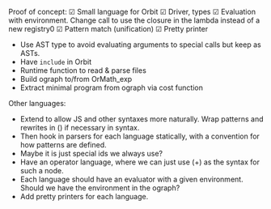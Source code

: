 Proof of concept:
☑ Small language for Orbit
☑ Driver, types
☑ Evaluation with environment. Change call to use the closure in the lambda instead of a new registry0
☑ Pattern match (unification)
☑ Pretty printer
- Use AST type to avoid evaluating arguments to special calls but keep as ASTs.
- Have `include` in Orbit
- Runtime function to read & parse files
- Build ograph to/from OrMath_exp
- Extract minimal program from ograph via cost function

Other languages:
- Extend to allow JS and other syntaxes more naturally. Wrap patterns and rewrites in () if necessary in syntax.
- Then hook in parsers for each language statically, with a convention for how patterns are defined.
- Maybe it is just special ids we always use?
- Have an operator language, where we can just use (+) as the syntax for such a node.
- Each language should have an evaluator with a given environment. Should we have the environment in the ograph?
- Add pretty printers for each language.
